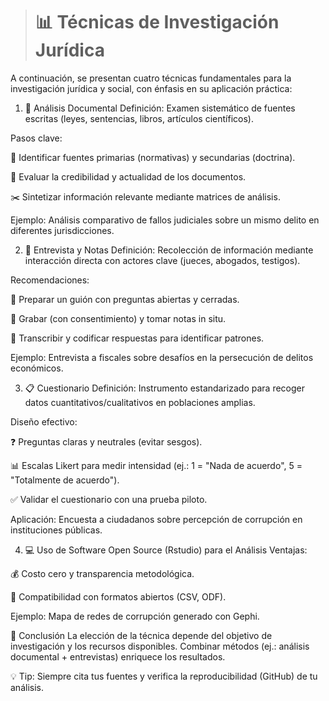 
> # 📊 Técnicas de Investigación Jurídica

A continuación, se presentan cuatro técnicas fundamentales para la investigación jurídica y social, con énfasis en su aplicación práctica:

1. 📄 Análisis Documental
Definición:
Examen sistemático de fuentes escritas (leyes, sentencias, libros, artículos científicos).

Pasos clave:

🔎 Identificar fuentes primarias (normativas) y secundarias (doctrina).

📅 Evaluar la credibilidad y actualidad de los documentos.

✂️ Sintetizar información relevante mediante matrices de análisis.

Ejemplo:
Análisis comparativo de fallos judiciales sobre un mismo delito en diferentes jurisdicciones.

2. 🎤 Entrevista y Notas
Definición:
Recolección de información mediante interacción directa con actores clave (jueces, abogados, testigos).

Recomendaciones:

📝 Preparar un guión con preguntas abiertas y cerradas.

🔴 Grabar (con consentimiento) y tomar notas in situ.

🔄 Transcribir y codificar respuestas para identificar patrones.

Ejemplo:
Entrevista a fiscales sobre desafíos en la persecución de delitos económicos.

3. 📋 Cuestionario
Definición:
Instrumento estandarizado para recoger datos cuantitativos/cualitativos en poblaciones amplias.

Diseño efectivo:

❓ Preguntas claras y neutrales (evitar sesgos).

📊 Escalas Likert para medir intensidad (ej.: 1 = "Nada de acuerdo", 5 = "Totalmente de acuerdo").

✅ Validar el cuestionario con una prueba piloto.

Aplicación:
Encuesta a ciudadanos sobre percepción de corrupción en instituciones públicas.

4. 💻 Uso de Software Open Source (Rstudio) para el Análisis
Ventajas:

💰 Costo cero y transparencia metodológica.

🔄 Compatibilidad con formatos abiertos (CSV, ODF).

Ejemplo:
Mapa de redes de corrupción generado con Gephi.

🎯 Conclusión
La elección de la técnica depende del objetivo de investigación y los recursos disponibles. Combinar métodos (ej.: análisis documental + entrevistas) enriquece los resultados.

💡 Tip: Siempre cita tus fuentes y verifica la reproducibilidad (GitHub) de tu análisis.



